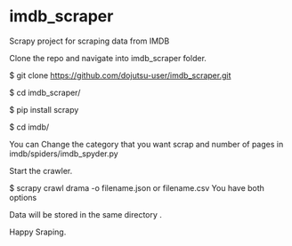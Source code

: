 # imdb_scraper
Scrapy project for scraping data from IMDB 


Clone the repo and navigate into imdb_scraper folder.

$ git clone https://github.com/dojutsu-user/imdb_scraper.git


$ cd imdb_scraper/


$ pip install scrapy

$ cd imdb/


You can Change the category that you want scrap and number of pages in imdb/spiders/imdb_spyder.py


Start the crawler.


$ scrapy crawl drama -o filename.json or filename.csv You have both options 


Data will be stored in the same directory . 


Happy Sraping.

